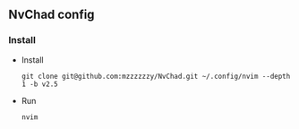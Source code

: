 ## NvChad config

### Install

- Install

  `git clone git@github.com:mzzzzzzy/NvChad.git ~/.config/nvim --depth 1 -b v2.5`
- Run

  `nvim`
